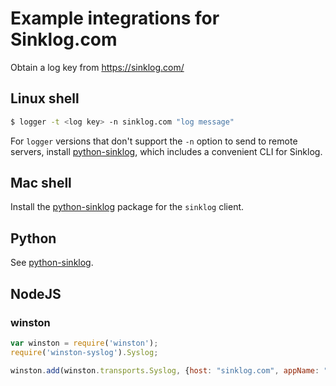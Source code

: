 # Example integrations for Sinklog.com
Obtain a log key from https://sinklog.com/

## Linux shell
```bash
$ logger -t <log key> -n sinklog.com "log message"
```

For `logger` versions that don't support the `-n` option to send to remote servers, install [python-sinklog](https://github.com/sinklog/python-sinklog), which includes a convenient CLI for Sinklog.

## Mac shell
Install the [python-sinklog](https://github.com/sinklog/python-sinklog) package for the `sinklog` client.

## Python
See [python-sinklog](https://github.com/sinklog/python-sinklog).


## NodeJS
### winston
```javascript
var winston = require('winston');
require('winston-syslog').Syslog;

winston.add(winston.transports.Syslog, {host: "sinklog.com", appName: "<log key>"});
```
